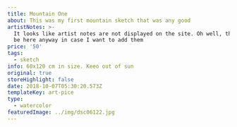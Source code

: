 ```yaml
---
title: Mountain One
about: This was my first mountain sketch that was any good
artistNotes: >-
  It looks like artist notes are not displayed on the site. Oh well, this will
  be here anyway in case I want to add them
price: '50'
tags:
  - sketch
info: 60x120 cm in size. Keeo out of sun
original: true
storeHighlight: false
date: 2018-10-07T05:30:20.573Z
templateKey: art-pice
type:
  - watercolor
featuredImage: ../img/dsc06122.jpg
---
```


